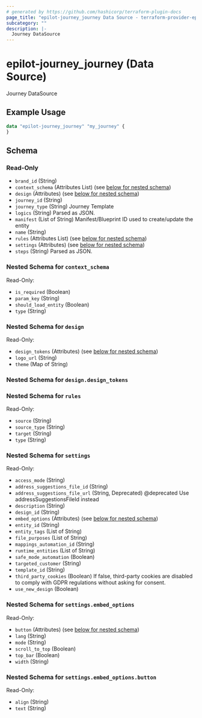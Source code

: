 ```yaml
---
# generated by https://github.com/hashicorp/terraform-plugin-docs
page_title: "epilot-journey_journey Data Source - terraform-provider-epilot-journey"
subcategory: ""
description: |-
  Journey DataSource
---
```


# epilot-journey_journey (Data Source)

Journey DataSource

## Example Usage

```terraform
data "epilot-journey_journey" "my_journey" {
}
```

<!-- schema generated by tfplugindocs -->
## Schema

### Read-Only

- `brand_id` (String)
- `context_schema` (Attributes List) (see [below for nested schema](#nestedatt--context_schema))
- `design` (Attributes) (see [below for nested schema](#nestedatt--design))
- `journey_id` (String)
- `journey_type` (String) Journey Template
- `logics` (String) Parsed as JSON.
- `manifest` (List of String) Manifest/Blueprint ID used to create/update the entity
- `name` (String)
- `rules` (Attributes List) (see [below for nested schema](#nestedatt--rules))
- `settings` (Attributes) (see [below for nested schema](#nestedatt--settings))
- `steps` (String) Parsed as JSON.

<a id="nestedatt--context_schema"></a>
### Nested Schema for `context_schema`

Read-Only:

- `is_required` (Boolean)
- `param_key` (String)
- `should_load_entity` (Boolean)
- `type` (String)


<a id="nestedatt--design"></a>
### Nested Schema for `design`

Read-Only:

- `design_tokens` (Attributes) (see [below for nested schema](#nestedatt--design--design_tokens))
- `logo_url` (String)
- `theme` (Map of String)

<a id="nestedatt--design--design_tokens"></a>
### Nested Schema for `design.design_tokens`



<a id="nestedatt--rules"></a>
### Nested Schema for `rules`

Read-Only:

- `source` (String)
- `source_type` (String)
- `target` (String)
- `type` (String)


<a id="nestedatt--settings"></a>
### Nested Schema for `settings`

Read-Only:

- `access_mode` (String)
- `address_suggestions_file_id` (String)
- `address_suggestions_file_url` (String, Deprecated) @deprecated Use addressSuggestionsFileId instead
- `description` (String)
- `design_id` (String)
- `embed_options` (Attributes) (see [below for nested schema](#nestedatt--settings--embed_options))
- `entity_id` (String)
- `entity_tags` (List of String)
- `file_purposes` (List of String)
- `mappings_automation_id` (String)
- `runtime_entities` (List of String)
- `safe_mode_automation` (Boolean)
- `targeted_customer` (String)
- `template_id` (String)
- `third_party_cookies` (Boolean) If false, third-party cookies are disabled to comply with GDPR regulations without asking for consent.
- `use_new_design` (Boolean)

<a id="nestedatt--settings--embed_options"></a>
### Nested Schema for `settings.embed_options`

Read-Only:

- `button` (Attributes) (see [below for nested schema](#nestedatt--settings--embed_options--button))
- `lang` (String)
- `mode` (String)
- `scroll_to_top` (Boolean)
- `top_bar` (Boolean)
- `width` (String)

<a id="nestedatt--settings--embed_options--button"></a>
### Nested Schema for `settings.embed_options.button`

Read-Only:

- `align` (String)
- `text` (String)
